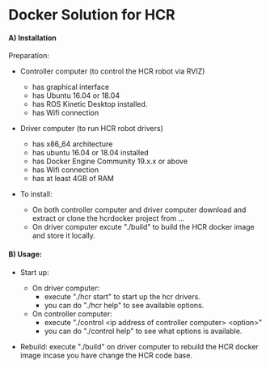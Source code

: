 # Docker Solution for HCR

#### A) Installation
Preparation: 
- Controller computer (to control the HCR robot via RVIZ)
    - has graphical interface
    - has Ubuntu 16.04 or 18.04
    - has ROS Kinetic Desktop installed.
    - has Wifi connection
- Driver computer (to run HCR robot drivers)
    - has x86_64 architecture
    - has ubuntu 16.04 or 18.04 installed
    - has Docker Engine Community 19.x.x or above 
    - has Wifi connection
    - has at least 4GB of RAM

- To install: 
    - On both controller computer and driver computer download and extract or clone the hcrdocker project from ...
    - On driver computer excute "./build" to build the HCR docker image and store it locally.

#### B) Usage:
- Start up:
    - On driver computer:
        - execute "./hcr start" to start up the hcr drivers.
        - you can do "./hcr help" to see available options.
    - On controller computer:
        - execute "./control \<ip address of controller computer\> \<option\>"
        - you can do "./control help" to see what options is available.


- Rebuild: execute "./build" on driver computer to rebuild the HCR docker image incase you have change the HCR code base.




